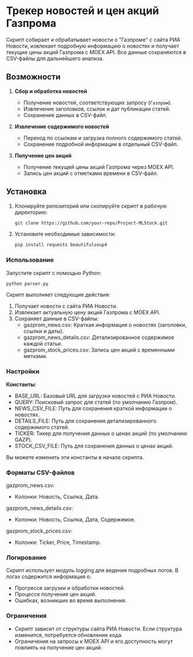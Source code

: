 # Трекер новостей и цен акций Газпрома

Скрипт собирает и обрабатывает новости о "Газпроме" с сайта РИА Новости, извлекает подробную информацию о новостях и получает текущие цены акций Газпрома с MOEX API. Все данные сохраняются в CSV-файлы для дальнейшего анализа.

## Возможности

1. **Сбор и обработка новостей**
   - Получение новостей, соответствующих запросу (`Газпром`).
   - Извлечение заголовков, ссылок и дат публикации статей.
   - Сохранение данных в CSV-файл.

2. **Извлечение содержимого новостей**
   - Переход по ссылкам и загрузка полного содержимого статей.
   - Сохранение подробной информации в отдельный CSV-файл.

3. **Получение цен акций**
   - Получение текущей цены акций Газпрома через MOEX API.
   - Запись цен акций с отметками времени в CSV-файл.

## Установка

1. Клонируйте репозиторий или скопируйте скрипт в рабочую директорию:
   ```bash
   git clone https://github.com/your-repo/Project-MLStock.git
   ```
2. Установите необходимые зависимости:
   ```bash
   pip install requests beautifulsoup4
   ```
### Использование
Запустите скрипт с помощью Python:
   ```bash
   python parser.py
   ```
   Скрипт выполняет следующие действия:

1. Получает новости с сайта РИА Новости.
2. Извлекает актуальную цену акций Газпрома с MOEX API.
3. Сохраняет данные в CSV-файлы:
   - gazprom_news.csv: Краткая информация о новостях (заголовки, ссылки и даты).
   - gazprom_news_details.csv: Детализированное содержимое каждой статьи.
   - gazprom_stock_prices.csv: Запись цен акций с временными метками.
     
### Настройки

**Константы:**
- BASE_URL: Базовый URL для загрузки новостей с РИА Новости.
- QUERY: Поисковый запрос для статей (по умолчанию Газпром).
- NEWS_CSV_FILE: Путь для сохранения краткой информации о новостях.
- DETAILS_FILE: Путь для сохранения детализированного содержимого статей.
- TICKER: Тикер для получения данных о ценах акций (по умолчанию GAZP).
- STOCK_CSV_FILE: Путь для сохранения данных о ценах акций.

Вы можете изменить эти константы в начале скрипта.

### Форматы CSV-файлов

gazprom_news.csv:
- Колонки: Новость, Ссылка, Дата.

gazprom_news_details.csv:
- Колонки: Новость, Ссылка, Дата, Содержимое.

gazprom_stock_prices.csv:
- Колонки: Ticker, Price, Timestamp.
  
### Логирование

Скрипт использует модуль logging для ведения подробных логов. В логах содержится информация о:

- Прогрессе загрузки и обработки новостей.
- Процессе получения цен акций.
- Ошибках, возникших во время выполнения.

### Ограничения

- Скрипт зависит от структуры сайта РИА Новости. Если структура изменится, потребуется обновление кода.
- Ограничения на запросы к MOEX API и его доступность могут повлиять на получение цен акций.
